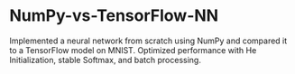 # NumPy-vs-TensorFlow-NN
Implemented a neural network from scratch using NumPy and compared it to a TensorFlow model on MNIST. Optimized performance with He Initialization, stable Softmax, and batch processing.
